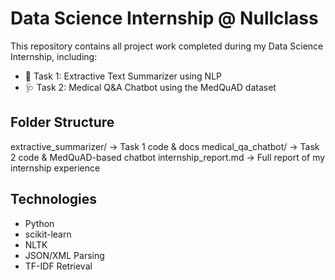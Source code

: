 # Data Science Internship @ Nullclass

This repository contains all project work completed during my Data Science Internship, including:

- 📝 Task 1: Extractive Text Summarizer using NLP
- 🩺 Task 2: Medical Q&A Chatbot using the MedQuAD dataset

## Folder Structure

extractive_summarizer/ → Task 1 code & docs
medical_qa_chatbot/ → Task 2 code & MedQuAD-based chatbot
internship_report.md → Full report of my internship experience

## Technologies

- Python
- scikit-learn
- NLTK
- JSON/XML Parsing
- TF-IDF Retrieval